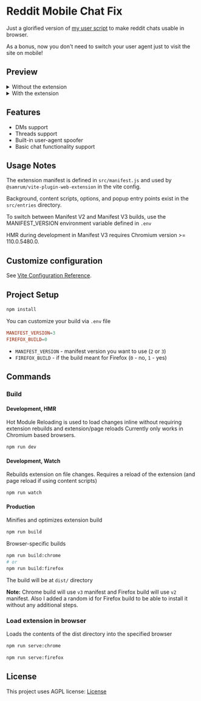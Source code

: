# Reddit Mobile Chat Fix

Just a glorified version of
[my user script](https://gist.github.com/nuckle/92100273f64a8d18d0010082fff0b587)
to make reddit chats usable in browser.

As a bonus, now you don't need to switch your user agent just to visit the site
on mobile!

## Preview

<details>
  <summary>Without the extension</summary>
  <img src="img/1.png" alt="Without the extension">
</details>

<details>
  <summary>With the extension</summary>
  <img src="img/2.png" alt="With the extension">
  <img src="img/3.png" alt="With the extension">
</details>

## Features

- DMs support
- Threads support
- Built-in user-agent spoofer
- Basic chat functionality support

## Usage Notes

The extension manifest is defined in `src/manifest.js` and used by
`@samrum/vite-plugin-web-extension` in the vite config.

Background, content scripts, options, and popup entry points exist in the
`src/entries` directory.

To switch between Manifest V2 and Manifest V3 builds, use the MANIFEST_VERSION
environment variable defined in `.env`

HMR during development in Manifest V3 requires Chromium version >= 110.0.5480.0.

## Customize configuration

See [Vite Configuration Reference](https://vitejs.dev/config/).

## Project Setup

```sh
npm install
```

You can customize your build via `.env` file

```conf
MANIFEST_VERSION=3
FIREFOX_BUILD=0
```
- `MANIFEST_VERSION` - manifest version you want to use (`2` or `3`)
- `FIREFOX_BUILD` - if the build meant for Firefox (`0` - no, `1` - yes)

## Commands

### Build

#### Development, HMR

Hot Module Reloading is used to load changes inline without requiring extension
rebuilds and extension/page reloads Currently only works in Chromium based
browsers.

```sh
npm run dev
```

#### Development, Watch

Rebuilds extension on file changes. Requires a reload of the extension (and page
reload if using content scripts)

```sh
npm run watch
```

#### Production

Minifies and optimizes extension build

```sh
npm run build
```

Browser-specific builds

```sh
npm run build:chrome
# or
npm run build:firefox
```

The build will be at `dist/` directory

**Note:** Chrome build will use `v3` manifest and Firefox build will use `v2`
manifest. Also I added a random id for Firefox build to be able to install it
without any additional steps.

### Load extension in browser

Loads the contents of the dist directory into the specified browser

```sh
npm run serve:chrome
```

```sh
npm run serve:firefox
```

## License

This project uses AGPL license: [License](LICENSE)

